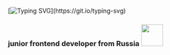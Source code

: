 [![Typing SVG](https://readme-typing-svg.herokuapp.com?color=%2336BCF7&lines=Hi+there+!)](https://git.io/typing-svg)

<h3 align="">junior frontend developer from Russia <img src="https://cs8.pikabu.ru/post_img/2017/07/09/10/1499616997170124762.gif" height="50"/></h3>



